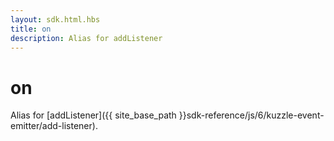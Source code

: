 ```yaml
---
layout: sdk.html.hbs
title: on
description: Alias for addListener
---
```


# on

Alias for [addListener]({{ site_base_path }}sdk-reference/js/6/kuzzle-event-emitter/add-listener).
